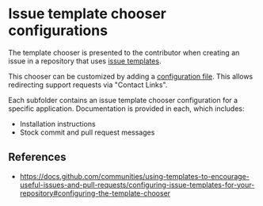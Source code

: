 # Issue template chooser configurations

The template chooser is presented to the contributor when creating an issue in a repository that uses [issue templates](https://docs.github.com/communities/using-templates-to-encourage-useful-issues-and-pull-requests/configuring-issue-templates-for-your-repository).

This chooser can be customized by adding a [configuration file](https://docs.github.com/communities/using-templates-to-encourage-useful-issues-and-pull-requests/configuring-issue-templates-for-your-repository#configuring-the-template-chooser). This allows redirecting support requests via "Contact Links".

Each subfolder contains an issue template chooser configuration for a specific application. Documentation is provided in each, which includes:

- Installation instructions
- Stock commit and pull request messages

## References

- https://docs.github.com/communities/using-templates-to-encourage-useful-issues-and-pull-requests/configuring-issue-templates-for-your-repository#configuring-the-template-chooser
